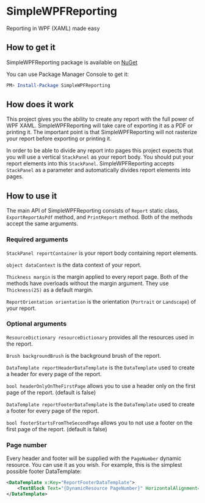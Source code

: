 # SimpleWPFReporting

Reporting in WPF (XAML) made easy

## How to get it

SimpleWPFReporting package is available on [NuGet](https://www.nuget.org/packages/SimpleWPFReporting/)

You can use Package Manager Console to get it:

~~~powershell
PM> Install-Package SimpleWPFReporting
~~~

## How does it work

This project gives you the ability to create any report with the full power of WPF XAML. SimpleWPFReporting will take care of exporting it as a PDF or printing it. The important point is that SimpleWPFReporting will not rasterize your report before exporting or printing it.

In order to be able to divide any report into pages this project expects that you will use a vertical `StackPanel` as your report body. You should put your report elements into this `StackPanel`. SimpleWPFReporting accepts `StackPanel` as a parameter and automatically divides report elements into pages.

## How to use it

The main API of SimpleWPFReporting consists of `Report` static class, `ExportReportAsPdf` method, and `PrintReport` method. Both of the methods accept the same arguments.

### Required arguments

`StackPanel reportContainer` is your report body containing report elements.

`object dataContext` is the data context of your report.

`Thickness margin` is the margin applied to every report page. Both of the methods have overloads without the margin argument. They use `Thickness(25)` as a default margin.

`ReportOrientation orientation` is the orientation (`Portrait` or `Landscape`) of your report. 

### Optional arguments

`ResourceDictionary resourceDictionary` provides all the resources used in the report.

`Brush backgroundBrush` is the background brush of the report.

`DataTemplate reportHeaderDataTemplate` is the `DataTemplate` used to create a header for every page of the report.

`bool headerOnlyOnTheFirstPage` allows you to use a header only on the first page of the report. (default is false)

`DataTemplate reportFooterDataTemplate`  is the `DataTemplate` used to create a footer for every page of the report.

`bool footerStartsFromTheSecondPage` allows you to not use a footer on the first page of the report. (default is false)

### Page number

Every header and footer will be supplied with the `PageNumber` dynamic resource. You can use it as you wish. For example, this is the simplest possible footer DataTemplate:

```XML
<DataTemplate x:Key="ReportFooterDataTemplate">
    <TextBlock Text="{DynamicResource PageNumber}" HorizontalAlignment="Right"/>
</DataTemplate>
```


